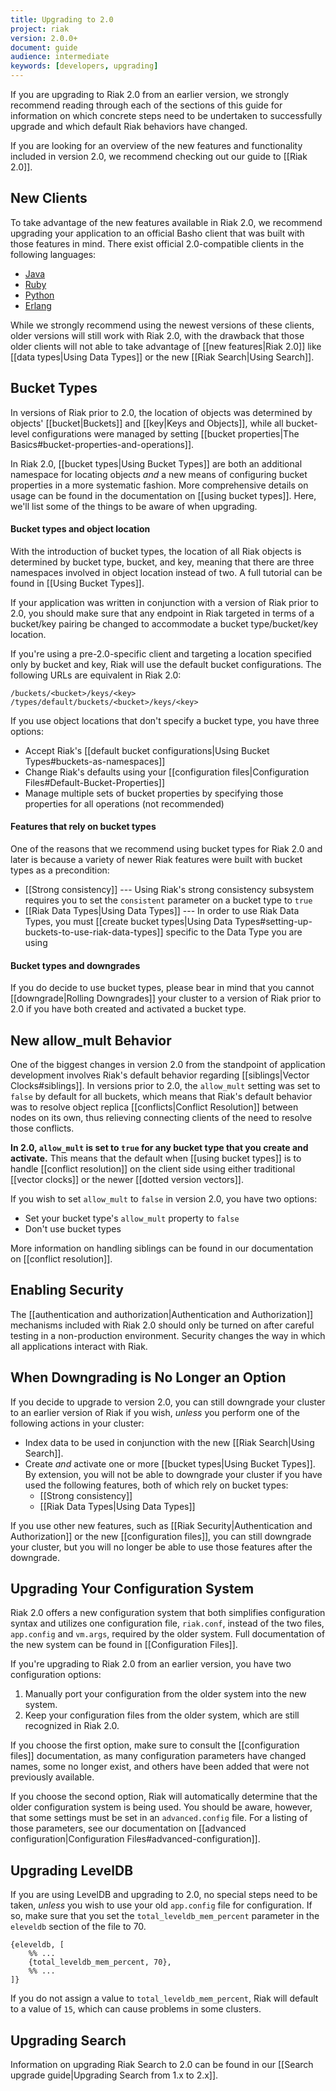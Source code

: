 ```yaml
---
title: Upgrading to 2.0
project: riak
version: 2.0.0+
document: guide
audience: intermediate
keywords: [developers, upgrading]
---
```


If you are upgrading to Riak 2.0 from an earlier version, we strongly
recommend reading through each of the sections of this guide for
information on which concrete steps need to be undertaken to
successfully upgrade and which default Riak behaviors have changed.

If you are looking for an overview of the new features and
functionality included in version 2.0, we recommend checking out our
guide to [[Riak 2.0]].

## New Clients

To take advantage of the new features available in Riak 2.0, we
recommend upgrading your application to an official Basho client that
was built with those features in mind. There exist official
2.0-compatible clients in the following languages:

* [Java](https://github.com/basho/riak-java-client)
* [Ruby](https://github.com/basho/riak-ruby-client)
* [Python](https://github.com/basho/riak-python-client)
* [Erlang](https://github.com/basho/riak-erlang-client)

While we strongly recommend using the newest versions of these clients,
older versions will still work with Riak 2.0, with the drawback that
those older clients will not able to take advantage of
[[new features|Riak 2.0]] like [[data types|Using Data Types]]
or the new [[Riak Search|Using Search]].

## Bucket Types

In versions of Riak prior to 2.0, the location of objects was
determined by objects' [[bucket|Buckets]] and [[key|Keys and Objects]],
while all bucket-level configurations were managed by setting [[bucket
properties|The Basics#bucket-properties-and-operations]].

In Riak 2.0, [[bucket types|Using Bucket Types]] are both an additional
namespace for locating objects _and_ a new means of configuring bucket
properties in a more systematic fashion. More comprehensive details on
usage can be found in the documentation on [[using bucket types]].
Here, we'll list some of the things to be aware of when upgrading.

#### Bucket types and object location

With the introduction of bucket types, the location of all Riak objects
is determined by bucket type, bucket, and key, meaning that there
are three namespaces involved in object location instead of two. A full
tutorial can be found in [[Using Bucket Types]].

If your application was written in conjunction with a version of Riak
prior to 2.0, you should make sure that any endpoint in Riak targeted
in terms of a bucket/key pairing be changed to accommodate a bucket
type/bucket/key location.

If you're using a pre-2.0-specific client and targeting a location
specified only by bucket and key, Riak will use the default bucket
configurations. The following URLs are equivalent in Riak 2.0:

```
/buckets/<bucket>/keys/<key>
/types/default/buckets/<bucket>/keys/<key>
```

If you use object locations that don't specify a bucket type, you have
three options:

* Accept Riak's [[default bucket configurations|Using Bucket
  Types#buckets-as-namespaces]]
* Change Riak's defaults using your [[configuration files|Configuration
  Files#Default-Bucket-Properties]]
* Manage multiple sets of bucket properties by specifying those
  properties for all operations (not recommended)

#### Features that rely on bucket types

One of the reasons that we recommend using bucket types for Riak 2.0
and later is because a variety of newer Riak features were built with
bucket types as a precondition:

* [[Strong consistency]] --- Using Riak's strong consistency subsystem
  requires you to set the `consistent` parameter on a bucket type to
  `true`
* [[Riak Data Types|Using Data Types]] --- In order to use Riak Data
  Types, you must [[create bucket types|Using Data
  Types#setting-up-buckets-to-use-riak-data-types]] specific to the
  Data Type you are using

#### Bucket types and downgrades

If you do decide to use bucket types, please bear in mind that you
cannot [[downgrade|Rolling Downgrades]] your cluster to a version of
Riak prior to 2.0 if you have both created and activated a
bucket type.

## New allow_mult Behavior

One of the biggest changes in version 2.0 from the standpoint of
application development involves Riak's default behavior regarding
[[siblings|Vector Clocks#siblings]]. In versions prior to 2.0, the
`allow_mult` setting was set to `false` by default for all buckets,
which means that Riak's default behavior was to resolve
object replica [[conflicts|Conflict Resolution]] between nodes on its
own, thus relieving connecting clients of the need to resolve those
conflicts.

**In 2.0, `allow_mult` is set to `true` for any bucket type that you
create and activate.** This means that the default when [[using bucket
types]] is to handle [[conflict resolution]] on the client side using
either traditional [[vector clocks]] or the newer [[dotted version
vectors]].

If you wish to set `allow_mult` to `false` in version 2.0, you have two
options:

* Set your bucket type's `allow_mult` property to `false`
* Don't use bucket types

More information on handling siblings can be found in our documentation
on [[conflict resolution]].

## Enabling Security

The [[authentication and authorization|Authentication and
Authorization]] mechanisms included with Riak 2.0 should only be turned
on after careful testing in a non-production environment. Security
changes the way in which all applications interact with Riak.

## When Downgrading is No Longer an Option

If you decide to upgrade to version 2.0, you can still downgrade your
cluster to an earlier version of Riak if you wish, _unless_ you perform
one of the following actions in your cluster:

* Index data to be used in conjunction with the new [[Riak Search|Using
  Search]].
* Create _and_ activate one or more [[bucket types|Using Bucket
  Types]]. By extension, you will not be able to downgrade your cluster
  if you have used the following features, both of which rely on bucket
  types:
    - [[Strong consistency]]
    - [[Riak Data Types|Using Data Types]]

If you use other new features, such as [[Riak Security|Authentication
and Authorization]] or the new [[configuration files]], you can still
downgrade your cluster, but you will no longer be able to use those
features after the downgrade.

## Upgrading Your Configuration System

Riak 2.0 offers a new configuration system that both simplifies
configuration syntax and utilizes one configuration file, `riak.conf`,
instead of the two files, `app.config` and `vm.args`, required by the
older system. Full documentation of the new system can be found in
[[Configuration Files]].

If you're upgrading to Riak 2.0 from an earlier version, you have two
configuration options:

1. Manually port your configuration from the older system into the new
   system.
2. Keep your configuration files from the older system, which are still
   recognized in Riak 2.0.

If you choose the first option, make sure to consult the
[[configuration files]] documentation, as many configuration parameters
have changed names, some no longer exist, and others have been added
that were not previously available.

If you choose the second option, Riak will automatically determine that
the older configuration system is being used. You should be aware,
however, that some settings must be set in an `advanced.config` file.
For a listing of those parameters, see our documentation on [[advanced
configuration|Configuration Files#advanced-configuration]].

## Upgrading LevelDB

If you are using LevelDB and upgrading to 2.0, no special steps need to
be taken, _unless_ you wish to use your old `app.config` file for
configuration. If so, make sure that you set the
`total_leveldb_mem_percent` parameter in the `eleveldb` section of the
file to 70.

```appconfig
{eleveldb, [
    %% ...
    {total_leveldb_mem_percent, 70},
    %% ...
]}
```

If you do not assign a value to `total_leveldb_mem_percent`, Riak will
default to a value of `15`, which can cause problems in some clusters.

## Upgrading Search

Information on upgrading Riak Search to 2.0 can be found in our
[[Search upgrade guide|Upgrading Search from 1.x to 2.x]].
